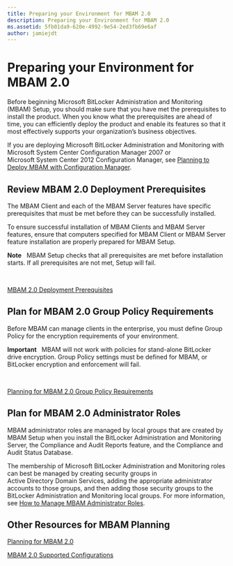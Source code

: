 ```yaml
---
title: Preparing your Environment for MBAM 2.0
description: Preparing your Environment for MBAM 2.0
ms.assetid: 5fb01da9-620e-4992-9e54-2ed3fb69e6af
author: jamiejdt
---
```


# Preparing your Environment for MBAM 2.0


Before beginning Microsoft BitLocker Administration and Monitoring (MBAM) Setup, you should make sure that you have met the prerequisites to install the product. When you know what the prerequisites are ahead of time, you can efficiently deploy the product and enable its features so that it most effectively supports your organization’s business objectives.

If you are deploying Microsoft BitLocker Administration and Monitoring with Microsoft System Center Configuration Manager 2007 or Microsoft System Center 2012 Configuration Manager, see [Planning to Deploy MBAM with Configuration Manager](planning-to-deploy-mbam-with-configuration-manager-2.md).

## Review MBAM 2.0 Deployment Prerequisites


The MBAM Client and each of the MBAM Server features have specific prerequisites that must be met before they can be successfully installed.

To ensure successful installation of MBAM Clients and MBAM Server features, ensure that computers specified for MBAM Client or MBAM Server feature installation are properly prepared for MBAM Setup.

**Note**  
MBAM Setup checks that all prerequisites are met before installation starts. If all prerequisites are not met, Setup will fail.

 

[MBAM 2.0 Deployment Prerequisites](mbam-20-deployment-prerequisites-mbam-2.md)

## Plan for MBAM 2.0 Group Policy Requirements


Before MBAM can manage clients in the enterprise, you must define Group Policy for the encryption requirements of your environment.

**Important**  
MBAM will not work with policies for stand-alone BitLocker drive encryption. Group Policy settings must be defined for MBAM, or BitLocker encryption and enforcement will fail.

 

[Planning for MBAM 2.0 Group Policy Requirements](planning-for-mbam-20-group-policy-requirements-mbam-2.md)

## Plan for MBAM 2.0 Administrator Roles


MBAM administrator roles are managed by local groups that are created by MBAM Setup when you install the BitLocker Administration and Monitoring Server, the Compliance and Audit Reports feature, and the Compliance and Audit Status Database.

The membership of Microsoft BitLocker Administration and Monitoring roles can best be managed by creating security groups in Active Directory Domain Services, adding the appropriate administrator accounts to those groups, and then adding those security groups to the BitLocker Administration and Monitoring local groups. For more information, see [How to Manage MBAM Administrator Roles](how-to-manage-mbam-administrator-roles-mbam-2.md).

## Other Resources for MBAM Planning


[Planning for MBAM 2.0](planning-for-mbam-20-mbam-2.md)

[MBAM 2.0 Supported Configurations](mbam-20-supported-configurations-mbam-2.md)

 

 





